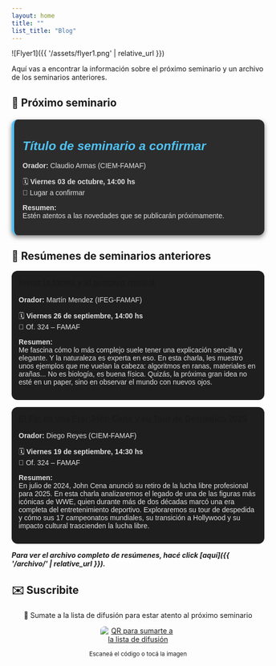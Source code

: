 ```yaml
---
layout: home
title: ""
list_title: "Blog"
---
```

![Flyer1]({{ '/assets/flyer1.png' | relative_url }})

Aquí vas a encontrar la información sobre el próximo seminario y un archivo de los seminarios anteriores.

## 📢 Próximo seminario
<!-- Template (no me borres): -->
<!-- <div style="background:#2c2c2c; border-left:5px solid #4fc3f7; border-radius:12px; padding:1.2em; margin:1.5em 0; color:#e0e0e0; font-family: sans-serif; box-shadow: 0 4px 10px rgba(0,0,0,0.5);">
  <h3><em style="color:#4fc3f7; font-size:1.5em;">Título de seminario a confirmar</em></h3>
  <p><strong>Orador:</strong> Paula Céspedes (IFEG-FAMAF)</p>
  <p>🗓️ <strong>Viernes 12 de septiembre, 14:00 hs</strong><br>
     📍 Of. 324 – FAMAF</p>
  <p><strong>Resumen:</strong><br>
     Estén atentos a las novedades que se publicarán próximamente.
  </p>
</div> -->

<div style="background:#2c2c2c; border-left:5px solid #4fc3f7; border-radius:12px; padding:1.2em; margin:1.5em 0; color:#e0e0e0; font-family: sans-serif; box-shadow: 0 4px 10px rgba(0,0,0,0.5);">
  <h3><em style="color:#4fc3f7; font-size:1.5em;">Título de seminario a confirmar</em></h3>
  <p><strong>Orador:</strong> Claudio Armas (CIEM-FAMAF)</p>
  <p>🗓️ <strong>Viernes 03 de octubre, 14:00 hs</strong><br>
     📍 Lugar a confirmar</p>
  <p><strong>Resumen:</strong><br>
      Estén atentos a las novedades que se publicarán próximamente.
  </p>
</div>


## 📂 Resúmenes de seminarios anteriores
<!-- Template -->
<!-- <div style="background:#1e1e1e; border-radius:12px; padding:1em; margin:1em 0; color:#e0e0e0; font-family: sans-serif;">
  <h3 style="margin-top:0;">
    <a class="seminario-link"
       href="{{ '/2025/09/19/El-Fin-de-una-Era-John-Cena/' | relative_url }}">
      El Fin de una Era: John Cena y su Tour de Despedida 2025
    </a>
  </h3>

  <p><strong>Orador:</strong> Diego Reyes (CIEM-FAMAF)</p>
  <p>🗓️ <strong>Viernes 19 de septiembre, 14:30 hs</strong><br>
     📍 Of. 324 – FAMAF</p>
  <p><strong>Resumen:</strong><br>
    En julio de 2024, John Cena anunció su retiro de la lucha libre profesional para 2025. En esta charla analizaremos el legado de una de las figuras más icónicas de WWE, quien durante más de dos décadas marcó una era completa del entretenimiento deportivo.
    Exploraremos su tour de despedida y cómo sus 17 campeonatos mundiales, su transición a Hollywood y su impacto cultural trascienden la lucha libre.
  </p>
</div> -->

<div style="background:#1e1e1e; border-radius:12px; padding:1em; margin:1em 0; color:#e0e0e0; font-family: sans-serif;">
  <h3 style="margin-top:0;">
    <a class="seminario-link"
       href="{{ '/2025/09/26/Imitar-la-forma-y-el-proceso-natural/' | relative_url }}">
      Imitar la forma y el proceso natural
    </a>
  </h3>

  <p><strong>Orador:</strong> Martín Mendez (IFEG-FAMAF)</p>
  <p>🗓️ <strong>Viernes 26 de septiembre, 14:00 hs</strong><br>
     📍 Of. 324 – FAMAF</p>
  <p><strong>Resumen:</strong><br>
    Me fascina cómo lo más complejo suele tener una explicación sencilla y elegante. Y la naturaleza es experta en eso. En esta charla, les muestro unos ejemplos que me vuelan la cabeza: algoritmos en ranas, materiales en arañas... No es biología, es buena física. Quizás, la próxima gran idea no esté en un paper, sino en observar el mundo con nuevos ojos.
  </p>
</div>

<div style="background:#1e1e1e; border-radius:12px; padding:1em; margin:1em 0; color:#e0e0e0; font-family: sans-serif;">
  <h3 style="margin-top:0;">
    <a class="seminario-link"
       href="{{ '/2025/09/19/El-Fin-de-una-Era-John-Cena/' | relative_url }}">
      El Fin de una Era: John Cena y su Tour de Despedida 2025
    </a>
  </h3>

  <p><strong>Orador:</strong> Diego Reyes (CIEM-FAMAF)</p>
  <p>🗓️ <strong>Viernes 19 de septiembre, 14:30 hs</strong><br>
     📍 Of. 324 – FAMAF</p>
  <p><strong>Resumen:</strong><br>
    En julio de 2024, John Cena anunció su retiro de la lucha libre profesional para 2025. En esta charla analizaremos el legado de una de las figuras más icónicas de WWE, quien durante más de dos décadas marcó una era completa del entretenimiento deportivo.
    Exploraremos su tour de despedida y cómo sus 17 campeonatos mundiales, su transición a Hollywood y su impacto cultural trascienden la lucha libre.
  </p>
</div>

***Para ver el archivo completo de resúmenes, hacé click [aquí]({{ '/archivo/' | relative_url }}).***

## ✉️ Suscribite
<div style="text-align: center; margin-top: 1.5em;">
      <p>📩 Sumate a la lista de difusión para estar atento al próximo seminario</p>
      <a href="https://forms.gle/rpGbTqEZgYM9etnn8" target="_blank" rel="noopener">
        <img src="{{ '/assets/img/qr-form.jpeg' | relative_url }}" 
             alt="QR para sumarte a la lista de difusión" 
             style="max-width: 150px; border-radius: 8px;">
      </a>
      <p><small>Escaneá el código o tocá la imagen</small></p>
    </div>